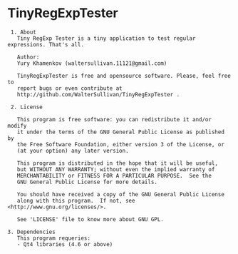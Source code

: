 TinyRegExpTester
================
     1. About
	   Tiny RegExp Tester is a tiny application to test regular expressions. That's all.
	   
	   Author:
	   Yury Khamenkov (waltersullivan.11121@gmail.com)
	   
	   TinyRegExpTester is free and opensource software. Please, feel free to 
	   report bugs or even contribute at 
	   http://github.com/WalterSullivan/TinyRegExpTester .
	   
     2. License

       This program is free software: you can redistribute it and/or modify
       it under the terms of the GNU General Public License as published by
       the Free Software Foundation, either version 3 of the License, or
       (at your option) any later version.

       This program is distributed in the hope that it will be useful,
       but WITHOUT ANY WARRANTY; without even the implied warranty of
       MERCHANTABILITY or FITNESS FOR A PARTICULAR PURPOSE.  See the
       GNU General Public License for more details.

       You should have received a copy of the GNU General Public License
       along with this program.  If not, see <http://www.gnu.org/licenses/>.

       See 'LICENSE' file to know more about GNU GPL.

    3. Dependencies
       This program requeries:
	   - Qt4 libraries (4.6 or above)